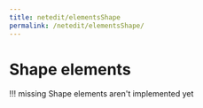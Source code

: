 ```yaml
---
title: netedit/elementsShape
permalink: /netedit/elementsShape/
---
```


# Shape elements

!!! missing
    Shape elements aren't implemented yet
